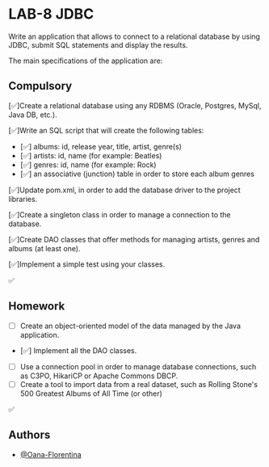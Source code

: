 
# LAB-8 JDBC
Write an application that allows to connect to a relational database by using JDBC, submit SQL statements and display the results.

The main specifications of the application are:







## Compulsory
[✅]Create a relational database using any RDBMS (Oracle, Postgres, MySql, Java DB, etc.).

[✅]Write an SQL script that will create the following tables:

   - [✅] albums: id, release year, title, artist, genre(s)
   - [✅] artists: id, name (for example: Beatles)
   - [✅] genres: id, name (for example: Rock)
   - [✅] an associative (junction) table in order to store each album genres

[✅]Update pom.xml, in order to add the database driver to the project libraries.

[✅]Create a singleton class in order to manage a connection to the database.

[✅]Create DAO classes that offer methods for managing artists, genres and albums (at least one).

[✅]Implement a simple test using your classes.

✅ 
## Homework
-  [ ] Create an object-oriented model of the data managed by the Java application.
- [✅] Implement all the DAO classes.
- [ ] Use a connection pool in order to manage database connections, such as C3PO, HikariCP or Apache Commons DBCP.
- [ ] Create a tool to import data from a real dataset, such as Rolling Stone's 500 Greatest Albums of All Time (or other)

✅
## Authors

- [@Oana-Florentina](https://github.com/Oana-Florentina)

